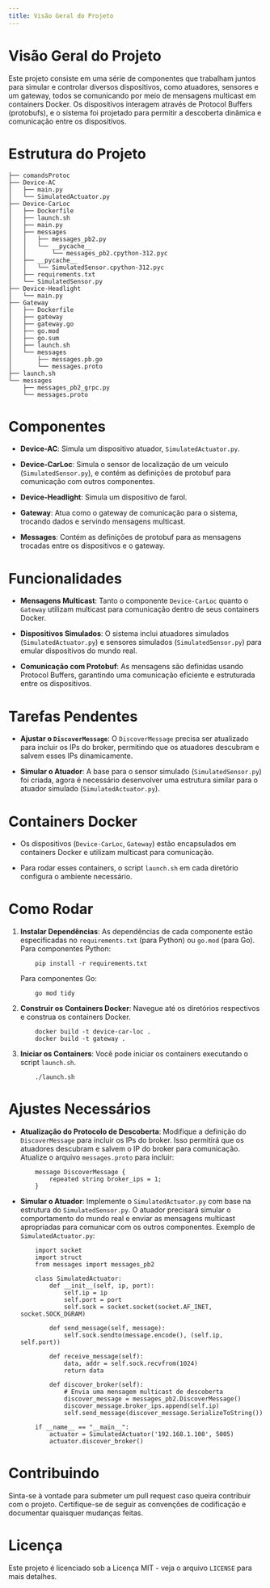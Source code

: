 ```yaml
---
title: Visão Geral do Projeto
---
```


# Visão Geral do Projeto

Este projeto consiste em uma série de componentes que trabalham juntos
para simular e controlar diversos dispositivos, como atuadores, sensores
e um gateway, todos se comunicando por meio de mensagens multicast em
containers Docker. Os dispositivos interagem através de Protocol Buffers
(protobufs), e o sistema foi projetado para permitir a descoberta
dinâmica e comunicação entre os dispositivos.

# Estrutura do Projeto

    ├── comandsProtoc
    ├── Device-AC
    │   ├── main.py
    │   └── SimulatedActuator.py
    ├── Device-CarLoc
    │   ├── Dockerfile
    │   ├── launch.sh
    │   ├── main.py
    │   ├── messages
    │   │   ├── messages_pb2.py
    │   │   └── __pycache__
    │   │       └── messages_pb2.cpython-312.pyc
    │   ├── __pycache__
    │   │   └── SimulatedSensor.cpython-312.pyc
    │   ├── requirements.txt
    │   └── SimulatedSensor.py
    ├── Device-Headlight
    │   └── main.py
    ├── Gateway
    │   ├── Dockerfile
    │   ├── gateway
    │   ├── gateway.go
    │   ├── go.mod
    │   ├── go.sum
    │   ├── launch.sh
    │   └── messages
    │       ├── messages.pb.go
    │       └── messages.proto
    ├── launch.sh
    └── messages
        ├── messages_pb2_grpc.py
        └── messages.proto

# Componentes

-   **Device-AC**: Simula um dispositivo atuador,
    `SimulatedActuator.py`.

-   **Device-CarLoc**: Simula o sensor de localização de um veículo
    (`SimulatedSensor.py`), e contém as definições de protobuf para
    comunicação com outros componentes.

-   **Device-Headlight**: Simula um dispositivo de farol.

-   **Gateway**: Atua como o gateway de comunicação para o sistema,
    trocando dados e servindo mensagens multicast.

-   **Messages**: Contém as definições de protobuf para as mensagens
    trocadas entre os dispositivos e o gateway.

# Funcionalidades

-   **Mensagens Multicast**: Tanto o componente `Device-CarLoc` quanto o
    `Gateway` utilizam multicast para comunicação dentro de seus
    containers Docker.

-   **Dispositivos Simulados**: O sistema inclui atuadores simulados
    (`SimulatedActuator.py`) e sensores simulados (`SimulatedSensor.py`)
    para emular dispositivos do mundo real.

-   **Comunicação com Protobuf**: As mensagens são definidas usando
    Protocol Buffers, garantindo uma comunicação eficiente e estruturada
    entre os dispositivos.

# Tarefas Pendentes

-   **Ajustar o `DiscoverMessage`**: O `DiscoverMessage` precisa ser
    atualizado para incluir os IPs do broker, permitindo que os
    atuadores descubram e salvem esses IPs dinamicamente.

-   **Simular o Atuador**: A base para o sensor simulado
    (`SimulatedSensor.py`) foi criada, agora é necessário desenvolver
    uma estrutura similar para o atuador simulado
    (`SimulatedActuator.py`).

# Containers Docker

-   Os dispositivos (`Device-CarLoc`, `Gateway`) estão encapsulados em
    containers Docker e utilizam multicast para comunicação.

-   Para rodar esses containers, o script `launch.sh` em cada diretório
    configura o ambiente necessário.

# Como Rodar

1.  **Instalar Dependências**: As dependências de cada componente estão
    especificadas no `requirements.txt` (para Python) ou `go.mod` (para
    Go). Para componentes Python:

            pip install -r requirements.txt

    Para componentes Go:

            go mod tidy

2.  **Construir os Containers Docker**: Navegue até os diretórios
    respectivos e construa os containers Docker.

            docker build -t device-car-loc .
            docker build -t gateway .

3.  **Iniciar os Containers**: Você pode iniciar os containers
    executando o script `launch.sh`.

            ./launch.sh

# Ajustes Necessários

-   **Atualização do Protocolo de Descoberta**: Modifique a definição do
    `DiscoverMessage` para incluir os IPs do broker. Isso permitirá que
    os atuadores descubram e salvem o IP do broker para comunicação.
    Atualize o arquivo `messages.proto` para incluir:

            message DiscoverMessage {
                repeated string broker_ips = 1;
            }

-   **Simular o Atuador**: Implemente o `SimulatedActuator.py` com base
    na estrutura do `SimulatedSensor.py`. O atuador precisará simular o
    comportamento do mundo real e enviar as mensagens multicast
    apropriadas para comunicar com os outros componentes. Exemplo de
    `SimulatedActuator.py`:

            import socket
            import struct
            from messages import messages_pb2

            class SimulatedActuator:
                def __init__(self, ip, port):
                    self.ip = ip
                    self.port = port
                    self.sock = socket.socket(socket.AF_INET, socket.SOCK_DGRAM)

                def send_message(self, message):
                    self.sock.sendto(message.encode(), (self.ip, self.port))

                def receive_message(self):
                    data, addr = self.sock.recvfrom(1024)
                    return data

                def discover_broker(self):
                    # Envia uma mensagem multicast de descoberta
                    discover_message = messages_pb2.DiscoverMessage()
                    discover_message.broker_ips.append(self.ip)
                    self.send_message(discover_message.SerializeToString())

            if __name__ == "__main__":
                actuator = SimulatedActuator('192.168.1.100', 5005)
                actuator.discover_broker()

# Contribuindo

Sinta-se à vontade para submeter um pull request caso queira contribuir
com o projeto. Certifique-se de seguir as convenções de codificação e
documentar quaisquer mudanças feitas.

# Licença

Este projeto é licenciado sob a Licença MIT - veja o arquivo `LICENSE`
para mais detalhes.
